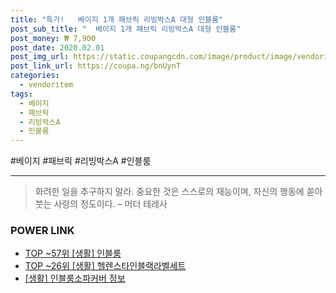 ```yaml
--- 
title: "특가!   베이지 1개 패브릭 리빙박스A 대형 인블룸" 
post_sub_title: "  베이지 1개 패브릭 리빙박스A 대형 인블룸" 
post_money: ₩ 7,900 
post_date: 2020.02.01 
post_img_url: https://static.coupangcdn.com/image/product/image/vendoritem/2018/12/12/3657346427/22ee3285-4fbc-46a4-99ac-944177575bec.jpg 
post_link_url: https://coupa.ng/bnUynT 
categories: 
  - vendoritem 
tags: 
  - 베이지 
  - 패브릭 
  - 리빙박스A 
  - 인블룸 
--- 
```

  #베이지 #패브릭 #리빙박스A #인블룸 
<hr> 

> 화려한 일을 추구하지 말라. 중요한 것은 스스로의 재능이며, 자신의 행동에 쏟아 붓는 사랑의 정도이다. – 머더 테레사 


### POWER LINK

* <a href="https://blog.naver.com/an0733/221792080050" target="_blank"> TOP ~57위 [생활] 인블룸</a>
* <a href="https://blog.naver.com/an0733/221792012747" target="_blank"> TOP ~26위 [생활] 헬렌스타인블랙라벨세트</a>
* <a href="https://blog.naver.com/fasyy4321/221764223413" target="_blank"> [생활] 인블룸소파커버 정보 </a>
